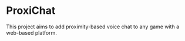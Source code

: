 # ProxiChat
This project aims to add proximity-based voice chat to any game with a web-based platform.